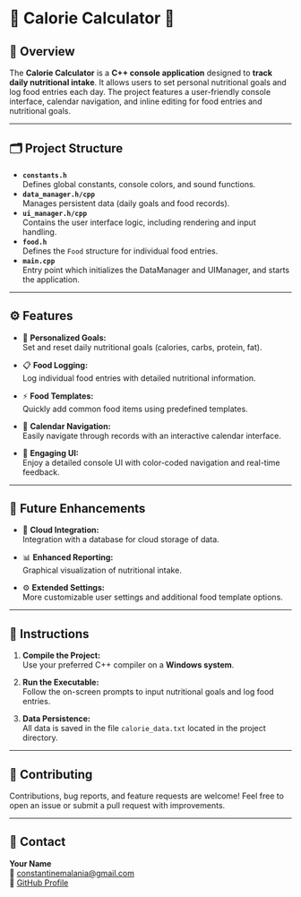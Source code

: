 # 🍏 Calorie Calculator 🍎

## 📖 Overview

The **Calorie Calculator** is a **C++ console application** designed to **track daily nutritional intake**. It allows users to set personal nutritional goals and log food entries each day. The project features a user-friendly console interface, calendar navigation, and inline editing for food entries and nutritional goals.

---

## 🗂 Project Structure

- **`constants.h`**  
  Defines global constants, console colors, and sound functions.
- **`data_manager.h/cpp`**  
  Manages persistent data (daily goals and food records).
- **`ui_manager.h/cpp`**  
  Contains the user interface logic, including rendering and input handling.
- **`food.h`**  
  Defines the `Food` structure for individual food entries.
- **`main.cpp`**  
  Entry point which initializes the DataManager and UIManager, and starts the application.

---

## ⚙️ Features

- 🎯 **Personalized Goals:**  
  Set and reset daily nutritional goals (calories, carbs, protein, fat).

- 📋 **Food Logging:**  
  Log individual food entries with detailed nutritional information.

- ⚡ **Food Templates:**  
  Quickly add common food items using predefined templates.

- 📅 **Calendar Navigation:**  
  Easily navigate through records with an interactive calendar interface.

- 🌈 **Engaging UI:**  
  Enjoy a detailed console UI with color-coded navigation and real-time feedback.

---

## 🚀 Future Enhancements

- 🔗 **Cloud Integration:**  
  Integration with a database for cloud storage of data.

- 📊 **Enhanced Reporting:**  
  Graphical visualization of nutritional intake.

- ⚙️ **Extended Settings:**  
  More customizable user settings and additional food template options.

---

## 🔧 Instructions

1. **Compile the Project:**  
   Use your preferred C++ compiler on a **Windows system**.

2. **Run the Executable:**  
   Follow the on-screen prompts to input nutritional goals and log food entries.

3. **Data Persistence:**  
   All data is saved in the file `calorie_data.txt` located in the project directory.

---

## 🤝 Contributing

Contributions, bug reports, and feature requests are welcome! Feel free to open an issue or submit a pull request with improvements.

---

## 💬 Contact

**Your Name**  
📧 [constantinemalania@gmail.com](mailto:constantinemalania@gmail.com)  
🔗 [GitHub Profile](https://github.com/Hambart471)
